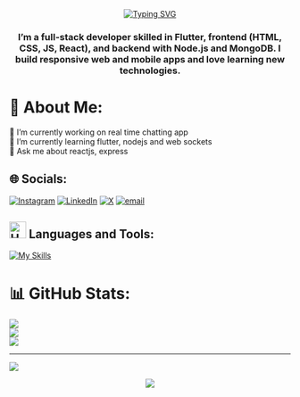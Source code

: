 <div align="center">
  <a href="https://git.io/typing-svg">
    <img src="https://readme-typing-svg.herokuapp.com?font=Fira+Code&size=25&pause=1000&center=true&width=435&lines=Hi%2C+I'm+Raj;I'm+from+India;Currently+studying+at+Sangam+University" alt="Typing SVG" />
  </a>
</div>

<h3 align="center">I’m a full-stack developer skilled in Flutter, frontend (HTML, CSS, JS, React), and backend with Node.js and MongoDB. I build responsive web and mobile apps and love learning new technologies.</h3>

# 💫 About Me:
🔭 I’m currently working on real time chatting app<br>🌱 I’m currently learning flutter, nodejs and web sockets<br>💬 Ask me about reactjs, express<br>


## 🌐 Socials:
[![Instagram](https://skillicons.dev/icons?i=instagram)](https://instagram.com/raaajsgn) [![LinkedIn](https://skillicons.dev/icons?i=linkedin)](https://linkedin.com/in/raj-singh-08150a271) [![X](https://skillicons.dev/icons?i=twitter)](https://x.com/rajsingh_05_) [![email](https://skillicons.dev/icons?i=gmail)](mailto:rajsingh18904@gmail.com) 

## <img src="https://raw.githubusercontent.com/Tarikul-Islam-Anik/Animated-Fluent-Emojis/master/Emojis/Objects/Hammer%20and%20Wrench.png" alt="Hammer and Wrench" width="30" height="30" /> **Languages and Tools:**  
[![My Skills](https://skillicons.dev/icons?i=html,css,tailwind,js,react,vite,ts,next,expressjs,nodejs,mongodb,git,github,vscode,postman)](#)
# 📊 GitHub Stats:
![](https://github-readme-stats.vercel.app/api?username=rajsingh04&theme=dark&hide_border=false&include_all_commits=false&count_private=false)<br/>
![](https://nirzak-streak-stats.vercel.app/?user=rajsingh04&theme=dark&hide_border=false)<br/>
![](https://github-readme-stats.vercel.app/api/top-langs/?username=rajsingh04&theme=dark&hide_border=false&include_all_commits=false&count_private=false&layout=compact)

---
[![](https://visitcount.itsvg.in/api?id=rajsingh04&icon=4&color=2)](https://visitcount.itsvg.in)

<p align="center">
     <img src="https://capsule-render.vercel.app/api?type=waving&color=gradient&height=100&section=footer"/>
</p>
